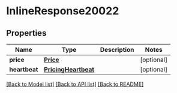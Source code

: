 # InlineResponse20022

## Properties
Name | Type | Description | Notes
------------ | ------------- | ------------- | -------------
**price** | [**Price**](Price.md) |  | [optional] 
**heartbeat** | [**PricingHeartbeat**](PricingHeartbeat.md) |  | [optional] 

[[Back to Model list]](../README.md#documentation-for-models) [[Back to API list]](../README.md#documentation-for-api-endpoints) [[Back to README]](../README.md)


